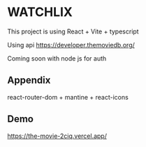 
# WATCHLIX

This project is using React + Vite + typescript

Using api https://developer.themoviedb.org/  


Coming soon with node js for auth




## Appendix

react-router-dom + mantine + react-icons

## Demo

https://the-movie-2ciq.vercel.app/


